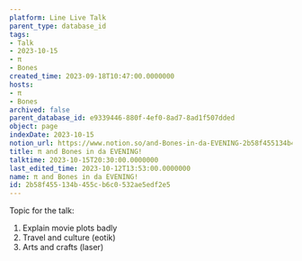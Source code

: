 ```yaml
---
platform: Line Live Talk
parent_type: database_id
tags:
- Talk
- 2023-10-15
- π
- Bones
created_time: 2023-09-18T10:47:00.0000000
hosts:
- π
- Bones
archived: false
parent_database_id: e9339446-880f-4ef0-8ad7-8ad1f507dded
object: page
indexDate: 2023-10-15
notion_url: https://www.notion.so/and-Bones-in-da-EVENING-2b58f455134b455cb6c0532ae5edf2e5
title: π and Bones in da EVENING!
talktime: 2023-10-15T20:30:00.0000000
last_edited_time: 2023-10-12T13:53:00.0000000
name: π and Bones in da EVENING!
id: 2b58f455-134b-455c-b6c0-532ae5edf2e5
---
```


Topic for the talk:
1. Explain movie plots  badly 
2. Travel and culture (eotik)
3. Arts and crafts (laser)

























